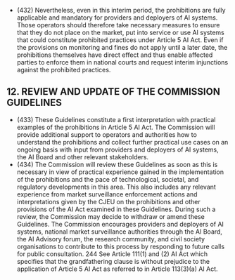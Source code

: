 - (432) Nevertheless,  even  in  this  interim  period,  the  prohibitions  are  fully  applicable  and mandatory for providers and deployers of AI systems. Those operators should therefore take necessary measures to ensure that they do not place on the market, put into service or use AI systems that could constitute prohibited practices under Article 5 AI Act. Even  if  the  provisions  on  monitoring  and  fines  do  not  apply  until  a  later  date,  the prohibitions themselves have direct effect and thus enable affected parties to enforce them in national courts and request interim injunctions against the prohibited practices.
## 12. REVIEW AND UPDATE OF THE COMMISSION GUIDELINES
- (433) These  Guidelines  constitute  a  first  interpretation  with  practical  examples  of  the prohibitions in Article 5 AI Act. The Commission will provide additional support to operators  and  authorities  how  to  understand  the  prohibitions  and  collect  further practical use cases on an ongoing basis with input from providers and deployers of AI systems, the AI Board and other relevant stakeholders.
- (434) The Commission will review these Guidelines as soon as this is necessary in view of practical experience gained in the implementation of the prohibitions and the pace of technological, societal, and regulatory developments in this area. This also includes any relevant experience from market surveillance enforcement actions and interpretations given by the CJEU on the prohibitions and other provisions of the AI Act examined in these Guidelines. During such a review, the Commission may decide to withdraw or amend these Guidelines. The Commission encourages providers and deployers of AI systems, national market surveillance authorities through the AI Board, the AI Advisory forum, the research  community, and civil society organisations to contribute to this process by responding to future calls for public consultation.
244 See Article 111(1) and (2) AI Act which specifies that the grandfathering clause is without prejudice to the application of Article 5 AI Act as referred to in Article 113(3)(a) AI Act.